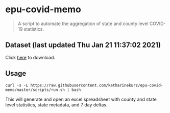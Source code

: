 # epu-covid-memo

> A script to automate the aggregation of state and county level COVID-19 statistics.

<!-- tmpl start -->

## Dataset (last updated Thu Jan 21 11:37:02 2021)

Click [here](https://covid-artifacts.s3.amazonaws.com/records/2021-1-21-11372-covid_artifact.xls) to download.

<!-- tmpl end -->

## Usage

```
curl -s -L https://raw.githubusercontent.com/katharinekurz/epu-covid-memo/master/scripts/run.sh | bash
```

This will generate and open an excel spreadsheet with county and state level statistics, state metadata, and 7 day deltas.